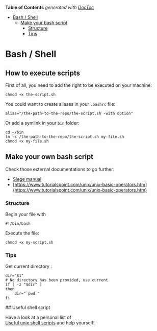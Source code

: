<!-- START doctoc generated TOC please keep comment here to allow auto update -->
<!-- DON'T EDIT THIS SECTION, INSTEAD RE-RUN doctoc TO UPDATE -->
**Table of Contents**  *generated with [DocToc](https://github.com/thlorenz/doctoc)*

- [Bash / Shell](#bash--shell)
  - [Make your bash script](#make-your-bash-script)
    - [Structure](#structure)
    - [Tips](#tips)

<!-- END doctoc generated TOC please keep comment here to allow auto update -->

# Bash / Shell

## How to execute scripts

First of all, you need to add the right to be executed on your machine:
```
chmod +x the-script.sh
```

You could want to create aliases in your `.bashrc` file:
```
alias="/the-path-to-the-repo/the-script.sh -with option"
```

Or add a symlink in your `bin` folder:

```
cd ~/bin
ln -s /the-path-to-the-repo/the-script.sh my-file.sh
chmod +x my-file.sh 
```

## Make your own bash script

Check those external documentations to go further:
- [Siege manual](https://www.joedog.org/siege-manual/)
- [https://www.tutorialspoint.com/unix/unix-basic-operators.htm](https://www.tutorialspoint.com/unix/unix-basic-operators.htm)


### Structure

Begin your file with
```
#!/bin/bash
```

Execute the file:
```
chmod +x my-script.sh
```

### Tips 

Get current directory :

```
dir="$1"
# No directory has been provided, use current
if [ -z "$dir" ]
then
    dir="`pwd`"
fi
```

## Useful shell script

Have a look at a personal list of  
 [Useful unix shell scripts](https://github.com/f-dumas/shell-scripts) and help yourself!

